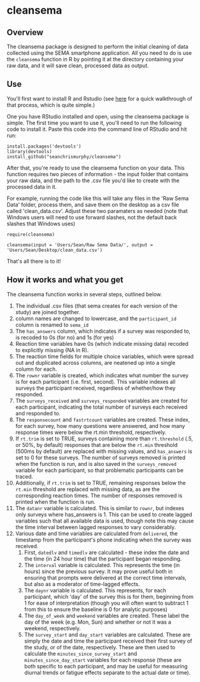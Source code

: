 # cleansema

## Overview
The cleansema package is designed to perform the initial cleaning of data collected using the SEMA smartphone application. All you need to do is use the `cleansema` function in R by pointing it at the directory containing your raw data, and it will save clean, processed data as output. 

## Use
You'll first want to install R and Rstudio (see [here](https://www.researchgate.net/publication/316678011_A_Psychologist's_Guide_to_R]) for a quick walkthrough of that process, which is quite simple.)

One you have RStudio installed and open, using the cleansema package is simple. The first time you want to use it, you'll need to run the following code to install it. Paste this code into the command line of RStudio and hit run:

```
install.packages('devtools')
library(devtools)
install_github("seanchrismurphy/cleansema")
```

After that, you're ready to use the cleansema function on your data. This function requires two pieces of information - the input folder that contains your raw data, and the path to the .csv file you'd like to create with the processed data in it.


For example, running the code like this will take any files in the 'Raw Sema Data' folder, process them, and save them on the desktop as a csv file called 'clean_data.csv'. Adjust these two paramaters as needed (note that Windows users will need to use forward slashes, not the default back slashes that Windows uses)

```
require(cleansema)

cleansema(input = 'Users/Sean/Raw Sema Data/', output = 'Users/Sean/Desktop/clean_data.csv')
```

That's all there is to it!

## How it works and what you get

The cleansema function works in several steps, outlined below.
1. The individual .csv files (that sema creates for each version of the study) are joined together.
2. column names are changed to lowercase, and the `participant_id` column is renamed to `sema_id`
3. The `has_answers` column, which indicates if a survey was responded to, is recoded to 0s (for no) and 1s (for yes)
4. Reaction time variables have 0s (which indicate missing data) recoded to explicitly missing (NA in R).
5. The reaction time fields for multiple choice variables, which were spread out and duplicated across columns, are neatened up into a single column for each. 
6. The `rownr` variable is created, which indicates what number the survey is for each participant (i.e. first, second). This variable indexes all surveys the participant received, regardless of whether/how they responded. 
7. The `surveys_received` and `surveys_responded` variables are created for each participant, indicating the total number of surveys each received and responded to.
8. The `responsecount` and `fastrtcount` variables are created. These index, for each survey, how many questions were answered, and how many response times were below the rt.min threshold, respectively. 
9. If `rt.trim` is set to TRUE, surveys containing more than `rt.threshold` (.5, or 50%, by default) responses that are below the `rt.min` threshold (500ms by default) are replaced with missing values, and `has_answers` is set to 0 for these surveys. The number of surveys removed is printed when the function is run, and is also saved in the `surveys_removed` variable for each participant, so that problematic participants can be traced. 
10. Additionally, if `rt.trim` is set to TRUE, remaining responses below the `rt.min` threshold are replaced with missing data, as are the corresponding reaction times. The number of responses removed is printed when the function is run. 
11. The `datanr` variable is calculated. This is similar to `rownr`, but indexes only surveys where has_answers is 1. This can be used to create lagged variables such that all available data is used, though note this may cause the time interval between lagged responses to vary considerably. 
12. Various date and time variables are calculated from `delivered`, the timestamp from the participant's phone indicating when the survey was received. 
    1. First, `datedlv` and `timedlv` are calculated - these index the date and the time (in 24 hour time) that the participant began responding.
    2. The `interval` variable is calculated. This represents the time (in hours) since the previous survey. It may prove useful both in ensuring that prompts were delivered at the correct time intervals, but also as a moderator of time-lagged effects.
    3. The `daynr` variable is calculated. This represents, for each participant, which 'day' of the survey this is for them, beginning from 1 for ease of interpretation (though you will often want to subtract 1 from this to ensure the baseline is 0 for analytic purposes)
    4. The `day_of_week` and `weekend` variables are created. These label the day of the week (e.g. Mon, Sun) and whether or not it was a weekend, respectively. 
    5. The `survey_start` and `day_start` variables are calculated. These are simply the date and time the participant received their first survey of the study, or of the date, respectively. These are then used to calculate the `minutes_since_survey_start` and `minutes_since_day_start` variables for each response (these are both specific to each participant, and may be useful for measuring diurnal trends or fatigue effects separate to the actual date or time). 
